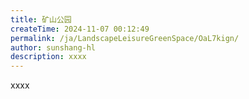```yaml
---
title: 矿山公园
createTime: 2024-11-07 00:12:49
permalink: /ja/LandscapeLeisureGreenSpace/OaL7kign/
author: sunshang-hl
description: xxxx
---
```


xxxx